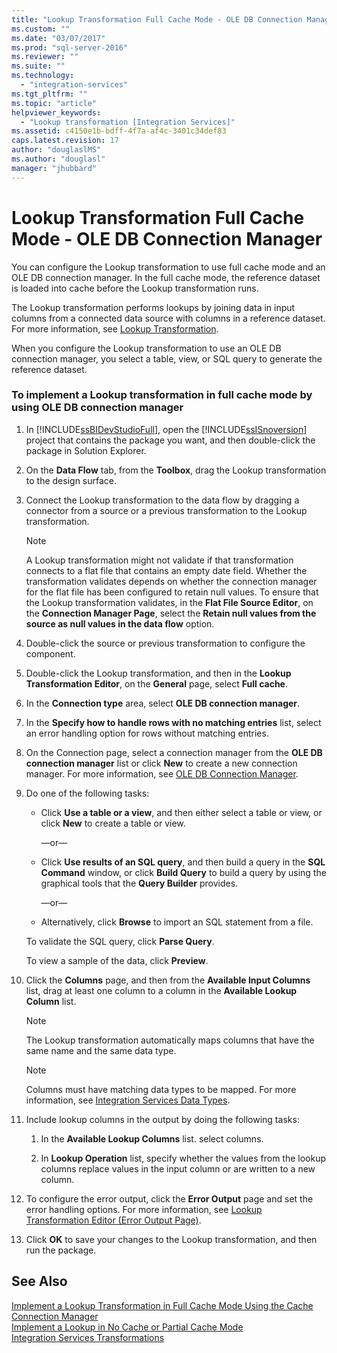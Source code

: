 ```yaml
---
title: "Lookup Transformation Full Cache Mode - OLE DB Connection Manager | Microsoft Docs"
ms.custom: ""
ms.date: "03/07/2017"
ms.prod: "sql-server-2016"
ms.reviewer: ""
ms.suite: ""
ms.technology: 
  - "integration-services"
ms.tgt_pltfrm: ""
ms.topic: "article"
helpviewer_keywords: 
  - "Lookup transformation [Integration Services]"
ms.assetid: c4150e1b-bdff-4f7a-af4c-3401c34def83
caps.latest.revision: 17
author: "douglaslMS"
ms.author: "douglasl"
manager: "jhubbard"
---
```

# Lookup Transformation Full Cache Mode - OLE DB Connection Manager
  You can configure the Lookup transformation to use full cache mode and an OLE DB connection manager. In the full cache mode, the reference dataset is loaded into cache before the Lookup transformation runs.  
  
 The Lookup transformation performs lookups by joining data in input columns from a connected data source with columns in a reference dataset. For more information, see [Lookup Transformation](../../../integration-services/data-flow/transformations/lookup-transformation.md).  
  
 When you configure the Lookup transformation to use an OLE DB connection manager, you select a table, view, or SQL query to generate the reference dataset.  
  
### To implement a Lookup transformation in full cache mode by using OLE DB connection manager  
  
1.  In [!INCLUDE[ssBIDevStudioFull](../../../includes/ssbidevstudiofull-md.md)], open the [!INCLUDE[ssISnoversion](../../../includes/ssisnoversion-md.md)] project that contains the package you want, and then double-click the package in Solution Explorer.  
  
2.  On the **Data Flow** tab, from the **Toolbox**, drag the Lookup transformation to the design surface.  
  
3.  Connect the Lookup transformation to the data flow by dragging a connector from a source or a previous transformation to the Lookup transformation.  
  
    > [!NOTE]  
    >  A Lookup transformation might not validate if that transformation connects to a flat file that contains an empty date field. Whether the transformation validates depends on whether the connection manager for the flat file has been configured to retain null values. To ensure that the Lookup transformation validates, in the **Flat File Source Editor**, on the **Connection Manager Page**, select the **Retain null values from the source as null values in the data flow** option.  
  
4.  Double-click the source or previous transformation to configure the component.  
  
5.  Double-click the Lookup transformation, and then in the **Lookup Transformation Editor**, on the **General** page, select **Full cache**.  
  
6.  In the **Connection type** area, select **OLE DB connection manager**.  
  
7.  In the **Specify how to handle rows with no matching entries** list, select an error handling option for rows without matching entries.  
  
8.  On the Connection page, select a connection manager from the **OLE DB connection manager** list or click **New** to create a new connection manager. For more information, see [OLE DB Connection Manager](../../../integration-services/connection-manager/ole-db-connection-manager.md).  
  
9. Do one of the following tasks:  
  
    -   Click **Use a table or a view**, and then either select a table or view, or click **New** to create a table or view.  
  
         —or—  
  
    -   Click **Use results of an SQL query**, and then build a query in the **SQL Command** window, or click **Build Query** to build a query by using the graphical tools that the **Query Builder** provides.  
  
         —or—  
  
    -   Alternatively, click **Browse** to import an SQL statement from a file.  
  
     To validate the SQL query, click **Parse Query**.  
  
     To view a sample of the data, click **Preview**.  
  
10. Click the **Columns** page, and then from the **Available Input Columns** list, drag at least one column to a column in the **Available Lookup Column** list.  
  
    > [!NOTE]  
    >  The Lookup transformation automatically maps columns that have the same name and the same data type.  
  
    > [!NOTE]  
    >  Columns must have matching data types to be mapped. For more information, see [Integration Services Data Types](../../../integration-services/data-flow/integration-services-data-types.md).  
  
11. Include lookup columns in the output by doing the following tasks:  
  
    1.  In the **Available Lookup Columns** list. select columns.  
  
    2.  In **Lookup Operation** list, specify whether the values from the lookup columns replace values in the input column or are written to a new column.  
  
12. To configure the error output, click the **Error Output** page and set the error handling options. For more information, see [Lookup Transformation Editor &#40;Error Output Page&#41;](../../../integration-services/data-flow/transformations/lookup-transformation-editor-error-output-page.md).  
  
13. Click **OK** to save your changes to the Lookup transformation, and then run the package.  
  
## See Also  
 [Implement a Lookup Transformation in Full Cache Mode Using the Cache Connection Manager](../../../integration-services/data-flow/transformations/lookup-transformation-full-cache-mode-cache-connection-manager.md)   
 [Implement a Lookup in No Cache or Partial Cache Mode](../../../integration-services/data-flow/transformations/implement-a-lookup-in-no-cache-or-partial-cache-mode.md)   
 [Integration Services Transformations](../../../integration-services/data-flow/transformations/integration-services-transformations.md)  
  
  